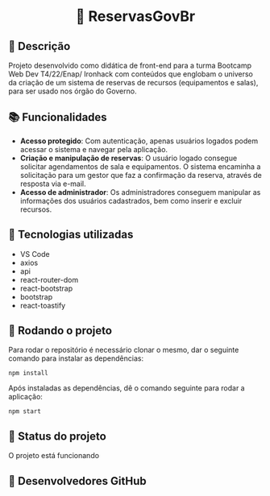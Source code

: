 
<h1 align="center">📇 ReservasGovBr</h1>

## :memo: Descrição
Projeto desenvolvido como didática de front-end para a turma Bootcamp Web Dev T4/22/Enap/ Ironhack com conteúdos que englobam o universo da criação de um sistema de reservas de recursos (equipamentos e salas), para ser usado nos órgão do Governo. 

## :books: Funcionalidades
* <b>Acesso protegido</b>: Com autenticação, apenas usuários logados podem acessar o sistema e navegar pela aplicação.
* <b>Criação e manipulação de reservas</b>: O usuário logado consegue solicitar agendamentos de sala e equipamentos. O sistema encaminha a solicitação para um gestor que faz a confirmação da reserva, através de resposta via e-mail.
* <b>Acesso de administrador</b>: Os administradores conseguem manipular as informações dos usuários cadastrados, bem como inserir e excluir recursos.

## :wrench: Tecnologias utilizadas
* VS Code
* axios
* api
* react-router-dom
* react-bootstrap
* bootstrap
* react-toastify

## :rocket: Rodando o projeto
Para rodar o repositório é necessário clonar o mesmo, dar o seguinte comando para instalar as dependências:
```
npm install
```
Após instaladas as dependências, dê o comando seguinte para rodar a aplicação:
```
npm start
```

## :dart: Status do projeto
O projeto está funcionando

## :wrench: Desenvolvedores GitHub


